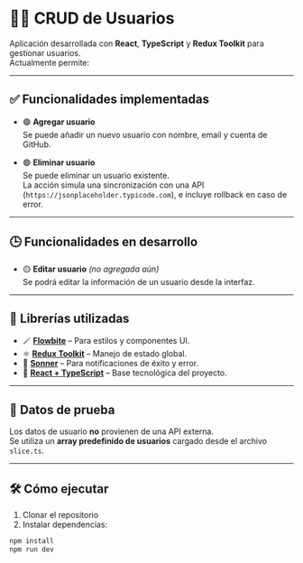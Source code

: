 # 🧑‍💻 CRUD de Usuarios

Aplicación desarrollada con **React**, **TypeScript** y **Redux Toolkit** para gestionar usuarios.  
Actualmente permite:

---

## ✅ Funcionalidades implementadas

- 🟢 **Agregar usuario**  
  Se puede añadir un nuevo usuario con nombre, email y cuenta de GitHub.

- 🟢 **Eliminar usuario**  
  Se puede eliminar un usuario existente.  
  La acción simula una sincronización con una API (`https://jsonplaceholder.typicode.com`), e incluye rollback en caso de error.

---

## 🕒 Funcionalidades en desarrollo

- 🟡 **Editar usuario** *(no agregada aún)*  
  Se podrá editar la información de un usuario desde la interfaz.

---

## 🧩 Librerías utilizadas

- 🪄 **[Flowbite](https://flowbite.com/)** – Para estilos y componentes UI.
- ⚛️ **[Redux Toolkit](https://redux-toolkit.js.org/)** – Manejo de estado global.
- 🔔 **[Sonner](https://sonner.emilkowal.ski/)** – Para notificaciones de éxito y error.
- 🧠 **[React + TypeScript](https://react.dev/learn/typescript)** – Base tecnológica del proyecto.

---

## 🧪 Datos de prueba

Los datos de usuario **no** provienen de una API externa.  
Se utiliza un **array predefinido de usuarios** cargado desde el archivo `slice.ts`.

---

## 🛠 Cómo ejecutar

1. Clonar el repositorio  
2. Instalar dependencias:

```bash
npm install
npm run dev